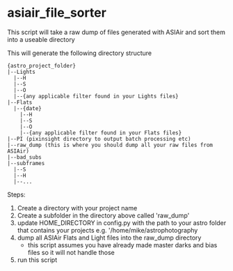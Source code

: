 # asiair_file_sorter

This script will take a raw dump of files generated with ASIAir and sort them into a useable directory

This will generate the following directory structure
```
{astro_project_folder}
|--Lights
  |--H
  |--S
  |--O
  |--{any applicable filter found in your Lights files}
|--Flats
  |--{date}
    |--H
    |--S
    |--O
    |--{any applicable filter found in your Flats files}
|--PI (pixinsight directory to output batch processing etc)
|--raw_dump (this is where you should dump all your raw files from ASIAir)
|--bad_subs 
|--subframes
  |--S
  |--H
  |--...
```


Steps:
1. Create a directory with your project name
2. Create a subfolder in the directory above called 'raw_dump'
3. update HOME_DIRECTORY in config.py with the path to your astro folder that contains your projects e.g. '/home/mike/astrophotography
4. dump all ASIAir Flats and Light files into the raw_dump directory
    - this script assumes you have already made master darks and bias files so it will not handle those
5. run this script
